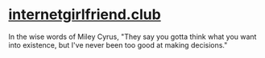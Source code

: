 # [internetgirlfriend.club](internetgirlfriend.club)

In the wise words of Miley Cyrus, "They say you gotta think what you want into existence, but I've never been too good at making decisions."
